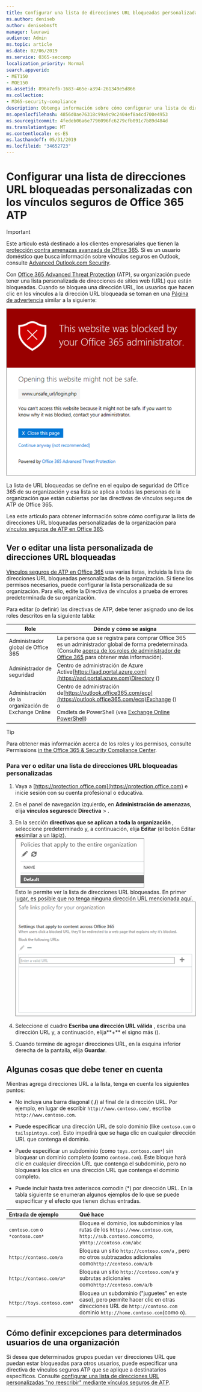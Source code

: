 ```yaml
---
title: Configurar una lista de direcciones URL bloqueadas personalizadas con los vínculos seguros de Office 365 ATP
ms.author: deniseb
author: denisebmsft
manager: laurawi
audience: Admin
ms.topic: article
ms.date: 02/06/2019
ms.service: O365-seccomp
localization_priority: Normal
search.appverid:
- MET150
- MOE150
ms.assetid: 896a7efb-1683-465e-a394-261349e5d866
ms.collection:
- M365-security-compliance
description: Obtenga información sobre cómo configurar una lista de direcciones URL bloqueadas para su organización mediante la protección contra amenazas avanzada de Office 365. Las direcciones URL bloqueadas se aplicarán a los mensajes de correo electrónico y documentos de Office de acuerdo con las directivas de vínculos seguros de ATP.
ms.openlocfilehash: 4856d0ae76318c99a9c9c2404ef8a4cd700e4953
ms.sourcegitcommit: 4fedeb06a6e7796096fc6279cfb091c7b89d484d
ms.translationtype: MT
ms.contentlocale: es-ES
ms.lasthandoff: 05/31/2019
ms.locfileid: "34652723"
---
```

# <a name="set-up-a-custom-blocked-urls-list-using-office-365-atp-safe-links"></a>Configurar una lista de direcciones URL bloqueadas personalizadas con los vínculos seguros de Office 365 ATP

> [!IMPORTANT]
> Este artículo está destinado a los clientes empresariales que tienen la [protección contra amenazas avanzada de Office 365](office-365-atp.md). Si es un usuario doméstico que busca información sobre vínculos seguros en Outlook, consulte [Advanced Outlook.com Security](https://support.office.com/article/advanced-outlook-com-security-for-office-365-subscribers-882d2243-eab9-4545-a58a-b36fee4a46e2).

Con [Office 365 Advanced Threat Protection](office-365-atp.md) (ATP), su organización puede tener una lista personalizada de direcciones de sitios web (URL) que están bloqueadas. Cuando se bloquea una dirección URL, los usuarios que hacen clic en los vínculos a la dirección URL bloqueada se toman en una [Página de advertencia](atp-safe-links-warning-pages.md) similar a la siguiente: 
  
![Este sitio está bloqueado](media/6b4bda2d-a1e6-419e-8b10-588e83c3af3f.png)
  
La lista de URL bloqueadas se define en el equipo de seguridad de Office 365 de su organización y esa lista se aplica a todas las personas de la organización que están cubiertas por las directivas de vínculos seguros de ATP de Office 365. 
  
Lea este artículo para obtener información sobre cómo configurar la lista de direcciones URL bloqueadas personalizadas de la organización para [vínculos seguros de ATP en Office 365](atp-safe-links.md).
  
## <a name="view-or-edit-a-custom-list-of-blocked-urls"></a>Ver o editar una lista personalizada de direcciones URL bloqueadas

[Vínculos seguros de ATP en Office 365](atp-safe-links.md) usa varias listas, incluida la lista de direcciones URL bloqueadas personalizadas de la organización. Si tiene los permisos necesarios, puede configurar la lista personalizada de su organización. Para ello, edite la Directiva de vínculos a prueba de errores predeterminada de su organización.

Para editar (o definir) las directivas de ATP, debe tener asignado uno de los roles descritos en la siguiente tabla: 

|Role  |Dónde y cómo se asigna  |
|---------|---------|
|Administrador global de Office 365 |La persona que se registra para comprar Office 365 es un administrador global de forma predeterminada. (Consulte [acerca de los roles de administrador de Office 365](https://docs.microsoft.com/office365/admin/add-users/about-admin-roles) para obtener más información).         |
|Administrador de seguridad |Centro de administración de Azure Active[https://aad.portal.azure.com](https://aad.portal.azure.com)Directory ()|
|Administración de la organización de Exchange Online |Centro de administración de[https://outlook.office365.com/ecp](https://outlook.office365.com/ecp)Exchange () <br>o <br>  Cmdlets de PowerShell (vea [Exchange Online PowerShell](https://docs.microsoft.com/powershell/exchange/exchange-online/exchange-online-powershell?view=exchange-ps)) |

> [!TIP]
> Para obtener más información acerca de los roles y los permisos, consulte Permissions [in the Office 365 &amp; Security Compliance Center](permissions-in-the-security-and-compliance-center.md).

### <a name="to-view-or-edit-a-custom-blocked-urls-list"></a>Para ver o editar una lista de direcciones URL bloqueadas personalizadas
  
1. Vaya a [https://protection.office.com](https://protection.office.com) e inicie sesión con su cuenta profesional o educativa. 
    
2. En el panel de navegación izquierdo, en **Administración de amenazas**, elija **vínculos seguros**de **Directiva** \> .
    
3. En la sección **directivas que se aplican a toda la organización** , seleccione predeterminado y, a continuación, elija **Editar** (el botón Editar **es**similar a un lápiz).<br/>![Haga clic en Editar para editar la directiva predeterminada para protección de vínculos seguros](media/d08f9615-d947-4033-813a-d310ec2c8cca.png)<br/>Esto le permite ver la lista de direcciones URL bloqueadas. En primer lugar, es posible que no tenga ninguna dirección URL mencionada aquí.<br/>![Lista de direcciones URL bloqueadas en la Directiva de vínculos seguros predeterminada](media/575e1449-6191-40ac-b626-030a2fd3fb11.png)
  
4. Seleccione el cuadro **Escriba una dirección URL válida** , escriba una dirección URL y, a continuación, elija**+** el signo más (). 

5. Cuando termine de agregar direcciones URL, en la esquina inferior derecha de la pantalla, elija **Guardar**.
    
## <a name="a-few-things-to-keep-in-mind"></a>Algunas cosas que debe tener en cuenta

Mientras agrega direcciones URL a la lista, tenga en cuenta los siguientes puntos: 

- No incluya una barra diagonal ( **/**) al final de la dirección URL. Por ejemplo, en lugar de escribir `http://www.contoso.com/`, escriba `http://www.contoso.com`.
    
- Puede especificar una dirección URL de solo dominio (like `contoso.com` o `tailspintoys.com`). Esto impedirá que se haga clic en cualquier dirección URL que contenga el dominio.

- Puede especificar un subdominio (como `toys.contoso.com*`) sin bloquear un dominio completo (como `contoso.com`). Este bloque hará clic en cualquier dirección URL que contenga el subdominio, pero no bloqueará los clics en una dirección URL que contenga el dominio completo.  
    
- Puede incluir hasta tres asteriscos comodín (\*) por dirección URL. En la tabla siguiente se enumeran algunos ejemplos de lo que se puede especificar y el efecto que tienen dichas entradas.
    
|**Entrada de ejemplo**|**Qué hace**|
|:-----|:-----|
|`contoso.com` o `*contoso.com*`  <br/> |Bloquea el dominio, los subdominios y las rutas de los `https://www.contoso.com`, `http://sub.contoso.com`como, y`http://contoso.com/abc`  <br/> |
|`http://contoso.com/a`  <br/> |Bloquea un sitio `http://contoso.com/a` , pero no otros subtrazados adicionales como`http://contoso.com/a/b`  <br/> |
|`http://contoso.com/a*`  <br/> |Bloquea un sitio `http://contoso.com/a` y subrutas adicionales como`http://contoso.com/a/b`  <br/> |
|`http://toys.contoso.com*`  <br/> |Bloquea un subdominio ("juguetes" en este caso), pero permite hacer clic en otras direcciones URL de `http://contoso.com` dominio `http://home.contoso.com`(como o).  <br/> |
   

## <a name="how-to-define-exceptions-for-certain-users-in-an-organization"></a>Cómo definir excepciones para determinados usuarios de una organización

Si desea que determinados grupos puedan ver direcciones URL que puedan estar bloqueadas para otros usuarios, puede especificar una directiva de vínculos seguros ATP que se aplique a destinatarios específicos. Consulte [configurar una lista de direcciones URL personalizadas "no reescribir" mediante vínculos seguros de ATP](set-up-a-custom-do-not-rewrite-urls-list-with-atp.md).
  

